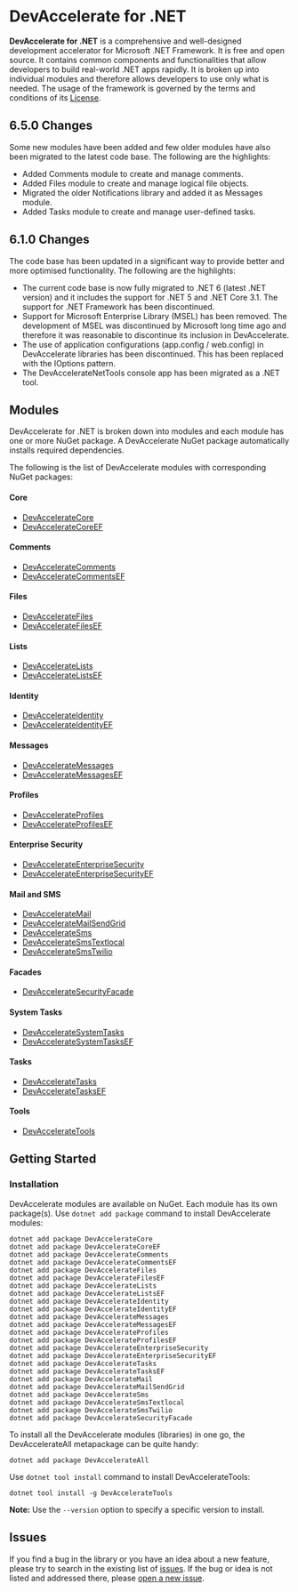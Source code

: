 # DevAccelerate for .NET

**DevAccelerate for .NET** is a comprehensive and well-designed development accelerator for Microsoft .NET Framework. It is free and open source. It contains common components and functionalities that allow developers to build real-world .NET apps rapidly. It is broken up into individual modules and therefore allows developers to use only what is needed. The usage of the framework is governed by the terms and conditions of its [License](https://github.com/devaccelerate/DevAccelerateNet/blob/master/LICENSE).

## 6.5.0 Changes
Some new modules have been added and few older modules have also been migrated to the latest code base. The following are the highlights:
* Added Comments module to create and manage comments.
* Added Files module to create and manage logical file objects.
* Migrated the older Notifications library and added it as Messages module.
* Added Tasks module to create and manage user-defined tasks.

## 6.1.0 Changes
The code base has been updated in a significant way to provide better and more optimised functionality. The following are the highlights:
* The current code base is now fully migrated to .NET 6 (latest .NET version) and it includes the support for .NET 5 and .NET Core 3.1. The support for .NET Framework has been discontinued.
* Support for Microsoft Enterprise Library (MSEL) has been removed. The development of MSEL was discontinued by Microsoft long time ago and therefore it was reasonable to discontinue its inclusion in DevAccelerate.
* The use of application configurations (app.config / web.config) in DevAccelerate libraries has been discontinued. This has been replaced with the IOptions pattern.
* The DevAccelerateNetTools console app has been migrated as a .NET tool.

## Modules

DevAccelerate for .NET is broken down into modules and each module has one or more NuGet package. A DevAccelerate NuGet package automatically installs required dependencies.

The following is the list of DevAccelerate modules with corresponding NuGet packages:
#### Core
* [DevAccelerateCore](https://www.nuget.org/packages/DevAccelerateCore)
* [DevAccelerateCoreEF](https://www.nuget.org/packages/DevAccelerateCoreEF)
#### Comments
* [DevAccelerateComments](https://www.nuget.org/packages/DevAccelerateComments)
* [DevAccelerateCommentsEF](https://www.nuget.org/packages/DevAccelerateCommentsEF)
#### Files
* [DevAccelerateFiles](https://www.nuget.org/packages/DevAccelerateFiles)
* [DevAccelerateFilesEF](https://www.nuget.org/packages/DevAccelerateFilesEF)
#### Lists
* [DevAccelerateLists](https://www.nuget.org/packages/DevAccelerateLists/)
* [DevAccelerateListsEF](https://www.nuget.org/packages/DevAccelerateListsEF/)
#### Identity
* [DevAccelerateIdentity](https://www.nuget.org/packages/DevAccelerateIdentity/)
* [DevAccelerateIdentityEF](https://www.nuget.org/packages/DevAccelerateIdentityEF/)
#### Messages
* [DevAccelerateMessages](https://www.nuget.org/packages/DevAccelerateMessages)
* [DevAccelerateMessagesEF](https://www.nuget.org/packages/DevAccelerateMessagesEF)
#### Profiles
* [DevAccelerateProfiles](https://www.nuget.org/packages/DevAccelerateProfiles/)
* [DevAccelerateProfilesEF](https://www.nuget.org/packages/DevAccelerateProfilesEF/)
#### Enterprise Security
* [DevAccelerateEnterpriseSecurity](https://www.nuget.org/packages/DevAccelerateEnterpriseSecurity/)
* [DevAccelerateEnterpriseSecurityEF](https://www.nuget.org/packages/DevAccelerateEnterpriseSecurityEF/)
#### Mail and SMS
* [DevAccelerateMail](https://www.nuget.org/packages/DevAccelerateMail/)
* [DevAccelerateMailSendGrid](https://www.nuget.org/packages/DevAccelerateMailSendGrid/)
* [DevAccelerateSms](https://www.nuget.org/packages/DevAccelerateSms/)
* [DevAccelerateSmsTextlocal](https://www.nuget.org/packages/DevAccelerateSmsTextlocal/)
* [DevAccelerateSmsTwilio](https://www.nuget.org/packages/DevAccelerateSmsTwilio/)
#### Facades
* [DevAccelerateSecurityFacade](https://www.nuget.org/packages/DevAccelerateSecurityFacade/)
#### System Tasks
* [DevAccelerateSystemTasks](https://www.nuget.org/packages/DevAccelerateSystemTasks/)
* [DevAccelerateSystemTasksEF](https://www.nuget.org/packages/DevAccelerateSystemTasksEF/)
#### Tasks
* [DevAccelerateTasks](https://www.nuget.org/packages/DevAccelerateTasks)
* [DevAccelerateTasksEF](https://www.nuget.org/packages/DevAccelerateTasksEF)
#### Tools
* [DevAccelerateTools](https://www.nuget.org/packages/DevAccelerateTools/)

## Getting Started
### Installation
DevAccelerate modules are available on NuGet. Each module has its own package(s). Use ```dotnet add package``` command to install DevAccelerate modules:
```
dotnet add package DevAccelerateCore
dotnet add package DevAccelerateCoreEF
dotnet add package DevAccelerateComments
dotnet add package DevAccelerateCommentsEF
dotnet add package DevAccelerateFiles
dotnet add package DevAccelerateFilesEF
dotnet add package DevAccelerateLists
dotnet add package DevAccelerateListsEF
dotnet add package DevAccelerateIdentity
dotnet add package DevAccelerateIdentityEF
dotnet add package DevAccelerateMessages
dotnet add package DevAccelerateMessagesEF
dotnet add package DevAccelerateProfiles
dotnet add package DevAccelerateProfilesEF
dotnet add package DevAccelerateEnterpriseSecurity
dotnet add package DevAccelerateEnterpriseSecurityEF
dotnet add package DevAccelerateTasks
dotnet add package DevAccelerateTasksEF
dotnet add package DevAccelerateMail
dotnet add package DevAccelerateMailSendGrid
dotnet add package DevAccelerateSms
dotnet add package DevAccelerateSmsTextlocal
dotnet add package DevAccelerateSmsTwilio
dotnet add package DevAccelerateSecurityFacade
```
To install all the DevAccelerate modules (libraries) in one go, the DevAccelerateAll metapackage can be quite handy:
```
dotnet add package DevAccelerateAll
```
Use ```dotnet tool install``` command to install DevAccelerateTools:
```
dotnet tool install -g DevAccelerateTools
```
**Note:** Use the ```--version``` option to specify a specific version to install.

## Issues

If you find a bug in the library or you have an idea about a new feature, please try to search in the existing list of [issues](https://github.com/devaccelerate/DevAccelerateNet/issues). If the bug or idea is not listed and addressed there, please [open a new issue](https://github.com/devaccelerate/DevAccelerateNet/issues/new).
